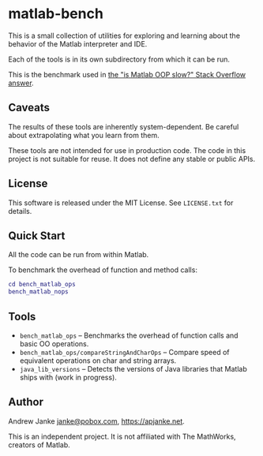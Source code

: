 # matlab-bench

This is a small collection of utilities for exploring and learning about the behavior of the Matlab interpreter and IDE.

Each of the tools is in its own subdirectory from which it can be run.

This is the benchmark used in [the "is Matlab OOP slow?" Stack Overflow answer](https://stackoverflow.com/questions/1693429/is-matlab-oop-slow-or-am-i-doing-something-wrong#:~:text=The%20short%20answer%20is%3A%20yes,you%20can%20).

## Caveats

The results of these tools are inherently system-dependent. Be careful about extrapolating what you learn from them.

These tools are not intended for use in production code. The code in this project is not suitable for reuse. It does not define any stable or public APIs.

## License

This software is released under the MIT License. See `LICENSE.txt` for details.

## Quick Start

All the code can be run from within Matlab.

To benchmark the overhead of function and method calls:

```matlab
cd bench_matlab_ops
bench_matlab_nops
```

## Tools

* `bench_matlab_ops` – Benchmarks the overhead of function calls and basic OO operations.
* `bench_matlab_ops/compareStringAndCharOps` – Compare speed of equivalent operations on char and string arrays.
* `java_lib_versions` – Detects the versions of Java libraries that Matlab ships with (work in progress).

## Author

Andrew Janke <janke@pobox.com>, <https://apjanke.net>.

This is an independent project. It is not affiliated with The MathWorks, creators of Matlab.
